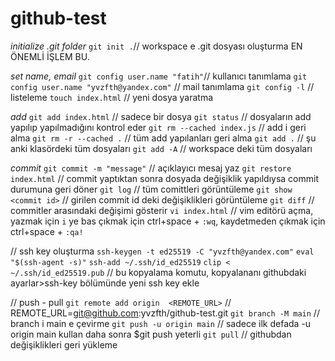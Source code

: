 # github-test

*initialize .git folder*
``git init .``// workspace e .git dosyası oluşturma EN ÖNEMLİ İŞLEM BU.

*set name, email*
``git config user.name "fatih"``// kullanıcı tanımlama
``git config user.name "yvzfth@yandex.com"`` // mail tanımlama
``git config -l`` // listeleme
``touch index.html`` // yeni dosya yaratma

*add*
``git add index.html`` // sadece bir dosya
``git status`` // dosyaların add yapılıp yapılmadığını kontrol eder
``git rm --cached index.js`` // add i geri alma
``git rm -r --cached .`` // tüm add yapılanları geri alma
``git add .`` // şu anki klasördeki tüm dosyaları
``git add -A`` // workspace deki tüm dosyaları

*commit*
``git commit -m "message"`` // açıklayıcı mesaj yaz
``git restore index.html`` // commit yaptıktan sonra dosyada değişiklik yapıldıysa commit durumuna geri döner
``git log`` // tüm comittleri görüntüleme
``git show <commit id>`` // girilen commit id deki değişiklikleri görüntüleme
``git diff`` // commitler arasındaki değişimi gösterir
``vi index.html`` // vim editörü açma, yazmak için ``i`` ye bas çıkmak için ctrl+space + ``:wq``, kaydetmeden çıkmak için ctrl+space + ``:qa!``

// ssh key oluşturma
``ssh-keygen -t ed25519 -C "yvzfth@yandex.com"``
``eval "$(ssh-agent -s)"``
``ssh-add ~/.ssh/id_ed25519``
``clip < ~/.ssh/id_ed25519.pub`` // bu kopyalama komutu, kopyalananı githubdaki ayarlar>ssh-key bölümünde yeni ssh key ekle

// push - pull
``git remote add origin  <REMOTE_URL>`` // REMOTE_URL=git@github.com:yvzfth/github-test.git
``git branch -M main`` // branch i main e çevirme
``git push -u origin main`` // sadece ilk defada -u origin main kullan daha sonra $git push yeterli
``git pull`` // githubdan değişiklikleri geri yükleme
